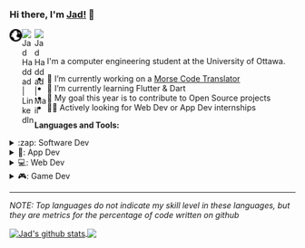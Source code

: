 ### Hi there, I'm [Jad!](https://jadhaddad.com) 👋
<a href="https://jadhaddad.com">
    <img align="left" alt="jadhaddad.com" width="22px" src="https://raw.githubusercontent.com/iconic/open-iconic/master/svg/globe.svg" />
</a>
<a href="https://www.linkedin.com/in/jadhaddad01/">
    <img align="left" alt="Jad Haddad | LinkedIn" width="22px" src="https://cdn.jsdelivr.net/npm/simple-icons@v3/icons/linkedin.svg" />
</a>
<a href="https://jadhaddad.com/#contact">
    <img align="left" alt="Jad Haddad | Mail" width="22px" src="https://cdn.jsdelivr.net/npm/simple-icons@3.6.0/icons/gmail.svg" />
</a>

<br />
<br />

I'm a computer engineering student at the University of Ottawa.

- 🔭 I’m currently working on a [Morse Code Translator](https://github.com/jadhaddad01/MorseCodeTranslation)
- 🌱 I’m currently learning Flutter & Dart
- 🥅 My goal this year is to contribute to Open Source projects
- 👨‍💻 Actively looking for Web Dev or App Dev internships

**Languages and Tools:**  
<details>
  <summary>:zap: Software Dev</summary>
    <a href="https://www.python.org/">
        <img align="left" alt="Visual Studio Code" width="26px" src="https://raw.githubusercontent.com/github/explore/80688e429a7d4ef2fca1e82350fe8e3517d3494d/topics/python/python.png" />
    </a>
    <a href="https://www.oracle.com/java/">
        <img align="left" alt="Java" width="26px" src="https://image.flaticon.com/icons/svg/226/226777.svg" />
    </a>
    <a href="https://golang.org/">
        <img align="left" alt="Golang" width="26px" src="https://raw.githubusercontent.com/github/explore/80688e429a7d4ef2fca1e82350fe8e3517d3494d/topics/go/go.png" />
    </a>
    <a href="https://racket-lang.org/">
        <img align="left" alt="Racket" width="26px" src="https://raw.githubusercontent.com/github/explore/80688e429a7d4ef2fca1e82350fe8e3517d3494d/topics/racket/racket.png" />
    </a>
    <a href="https://www.swi-prolog.org/">
        <img align="left" alt="Prolog" width="26px" src="https://avatars0.githubusercontent.com/u/6884283?s=200&v=4" />
    </a>
    <br />
    <a href="https://code.visualstudio.com/">
        <img align="left" alt="Visual Studio Code" width="26px" src="https://raw.githubusercontent.com/github/explore/80688e429a7d4ef2fca1e82350fe8e3517d3494d/topics/visual-studio-code/visual-studio-code.png" />
    </a>
    <a href="https://www.eclipse.org/">
        <img align="left" alt="Eclipse" width="26px" src="https://icons.iconarchive.com/icons/papirus-team/papirus-apps/128/eclipse-icon.png" />
    </a>
    <a href="https://www.sublimetext.com/">
        <img align="left" alt="Sublime" width="26px" src="https://cdn.jsdelivr.net/npm/simple-icons@3.6.0/icons/sublimetext.svg" />
    </a>
    <br />
    <a href="https://git-scm.com/">
        <img align="left" alt="Git" width="26px" src="https://raw.githubusercontent.com/github/explore/80688e429a7d4ef2fca1e82350fe8e3517d3494d/topics/git/git.png" />
    </a>
    <a href="https://github.com/">
        <img align="left" alt="GitHub" width="26px" src="https://raw.githubusercontent.com/github/explore/78df643247d429f6cc873026c0622819ad797942/topics/github/github.png" />
    </a>
    <a href="https://getfedora.org/">
        <img align="left" alt="Terminal" width="26px" src="https://raw.githubusercontent.com/github/explore/80688e429a7d4ef2fca1e82350fe8e3517d3494d/topics/terminal/terminal.png" />
    </a>
     <br />
</details>
<details>
  <summary>📱: App Dev</summary>

</details>
<details>
  <summary>💻: Web Dev</summary>

</details>
<details>
  <summary>🎮: Game Dev</summary>

</details>

---

*NOTE: Top languages do not indicate my skill level in these languages, but they are metrics for the percentage of code written on github*

<a href="https://github.com/jadhaddad01?tab=repositories">
  <img align="center" src="https://github-readme-stats.vercel.app/api?username=jadhaddad01&show_icons=true&include_all_commits=true" alt="Jad's github stats" />
</a>
<a href="https://github.com/jadhaddad01?tab=repositories">
  <!-- Change the `github-readme-stats.anuraghazra1.vercel.app` to `github-readme-stats.vercel.app`  -->
  <img align="center" src="https://github-readme-stats.vercel.app/api/top-langs/?username=jadhaddad01&layout=compact" />
</a>